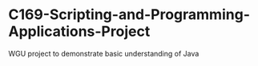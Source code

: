 # C169-Scripting-and-Programming-Applications-Project
WGU project to demonstrate basic understanding of Java
